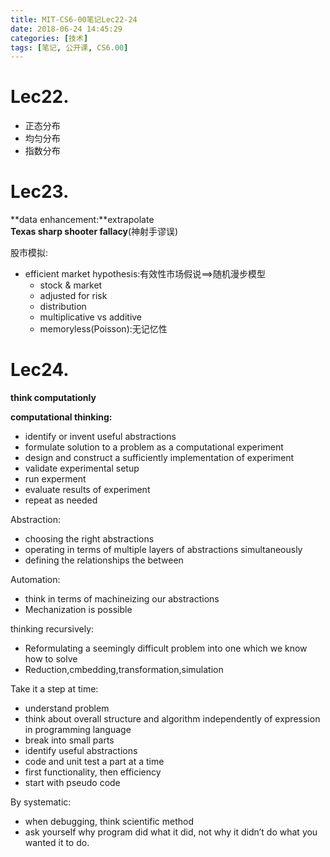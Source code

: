 ```yaml
---
title: MIT-CS6-00笔记Lec22-24
date: 2018-06-24 14:45:29
categories: [技术]
tags: [笔记, 公开课, CS6.00]
---
```

[](#Lec22 "Lec22.")Lec22.
=========================

*   正态分布
*   均匀分布
*   指数分布

[](#Lec23 "Lec23.")Lec23.
=========================

**data enhancement:**extrapolate  
**Texas sharp shooter fallacy**(神射手谬误)

股市模拟:

*   efficient market hypothesis:有效性市场假说==>随机漫步模型
    *   stock & market
    *   adjusted for risk
    *   distribution
    *   multiplicative vs additive
    *   memoryless(Poisson):无记忆性

[](#Lec24 "Lec24.")Lec24.
=========================

**think computationly**

**computational thinking:**

*   identify or invent useful abstractions
*   formulate solution to a problem as a computational experiment
*   design and construct a sufficiently implementation of experiment
*   validate experimental setup
*   run experment
*   evaluate results of experiment
*   repeat as needed

Abstraction:

*   choosing the right abstractions
*   operating in terms of multiple layers of abstractions simultaneously
*   defining the relationships the between

Automation:

*   think in terms of machineizing our abstractions
*   Mechanization is possible

thinking recursively:

*   Reformulating a seemingly difficult problem into one which we know how to solve
*   Reduction,cmbedding,transformation,simulation

Take it a step at time:

*   understand problem
*   think about overall structure and algorithm independently of expression in programming language
*   break into small parts
*   identify useful abstractions
*   code and unit test a part at a time
*   first functionality, then efficiency
*   start with pseudo code

By systematic:

*   when debugging, think scientific method
*   ask yourself why program did what it did, not why it didn’t do what you wanted it to do.